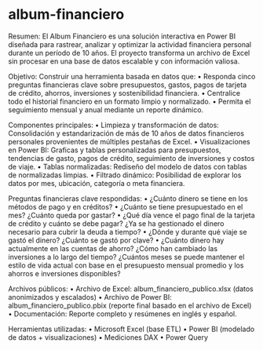 # album-financiero
Resumen:
El Album Financiero es una solución interactiva en Power BI diseñada para rastrear, analizar y optimizar la actividad financiera personal durante un período de 10 años. El proyecto transforma un archivo de Excel sin procesar en una base de datos escalable y con información valiosa.

Objetivo:
Construir una herramienta basada en datos que:
•	Responda cinco preguntas financieras clave sobre presupuestos, gastos, pagos de tarjeta de crédito, ahorros, inversiones y sostenibilidad financiera.
•	Centralice todo el historial financiero en un formato limpio y normalizado.
•	Permita el seguimiento mensual y anual mediante un reporte dinámico.

Componentes principales:
•	Limpieza y transformación de datos: Consolidación y estandarización de más de 10 años de datos financieros personales provenientes de múltiples pestañas de Excel.
•	Visualizaciones en Power BI: Graficas y tablas personalizadas para presupuestos, tendencias de gasto, pagos de crédito, seguimiento de inversiones y costos de viaje.
•	Tablas normalizadas: Rediseño del modelo de datos con tablas de normalizadas limpias.
•	Filtrado dinámico: Posibilidad de explorar los datos por mes, ubicación, categoría o meta financiera.

Preguntas financieras clave respondidas:
•	¿Cuánto dinero se tiene en los métodos de pago y en créditos?
•	¿Cuánto se tiene presupuestado en el mes? ¿Cuánto queda por gastar?
•	¿Qué día vence el pago final de la tarjeta de crédito y cuánto se debe pagar? ¿Ya se ha gestionado el dinero necesario para cubrir la deuda a tiempo?
•	¿Dónde y durante qué viaje se gastó el dinero? ¿Cuánto se gastó por clave?
•	¿Cuánto dinero hay actualmente en las cuentas de ahorro? ¿Cómo han cambiado las inversiones a lo largo del tiempo? ¿Cuántos meses se puede mantener el estilo de vida actual con base en el presupuesto mensual promedio y los ahorros e inversiones disponibles?

Archivos públicos:
•	Archivo de Excel: album_financiero_publico.xlsx (datos anonimizados y escalados)
•	Archivo de Power BI: album_financiero_publico.pbix (reporte final basado en el archivo de Excel)
•	Documentación: Reporte completo y resúmenes en inglés y español.

Herramientas utilizadas:
•	Microsoft Excel (base ETL)
•	Power BI (modelado de datos + visualizaciones)
•	Mediciones DAX
•	Power Query
